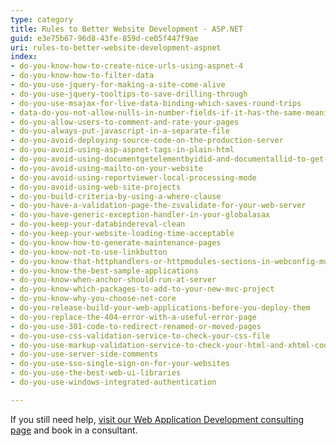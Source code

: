 ```yaml
---
type: category
title: Rules to Better Website Development - ASP.NET
guid: e3e75b67-96d8-43fe-859d-ce05f447f9ae
uri: rules-to-better-website-development-aspnet
index:
- do-you-know-how-to-create-nice-urls-using-aspnet-4
- do-you-know-how-to-filter-data
- do-you-use-jquery-for-making-a-site-come-alive
- do-you-use-jquery-tooltips-to-save-drilling-through
- do-you-use-msajax-for-live-data-binding-which-saves-round-trips
- data-do-you-not-allow-nulls-in-number-fields-if-it-has-the-same-meaning-as-zero
- do-you-allow-users-to-comment-and-rate-your-pages
- do-you-always-put-javascript-in-a-separate-file
- do-you-avoid-deploying-source-code-on-the-production-server
- do-you-avoid-using-asp-aspnet-tags-in-plain-html
- do-you-avoid-using-documentgetelementbyidid-and-documentallid-to-get-a-single-element-instead-use-selector-id
- do-you-avoid-using-mailto-on-your-website
- do-you-avoid-using-reportviewer-local-processing-mode
- do-you-avoid-using-web-site-projects
- do-you-build-criteria-by-using-a-where-clause
- do-you-have-a-validation-page-the-zsvalidate-for-your-web-server
- do-you-have-generic-exception-handler-in-your-globalasax
- do-you-keep-your-databindereval-clean
- do-you-keep-your-website-loading-time-acceptable
- do-you-know-how-to-generate-maintenance-pages
- do-you-know-not-to-use-linkbutton
- do-you-know-that-httphandlers-or-httpmodules-sections-in-webconfig-must-contain-a-remove-or-clear-element
- do-you-know-the-best-sample-applications
- do-you-know-when-anchor-should-run-at-server
- do-you-know-which-packages-to-add-to-your-new-mvc-project
- do-you-know-why-you-choose-net-core
- do-you-release-build-your-web-applications-before-you-deploy-them
- do-you-replace-the-404-error-with-a-useful-error-page
- do-you-use-301-code-to-redirect-renamed-or-moved-pages
- do-you-use-css-validation-service-to-check-your-css-file
- do-you-use-markup-validation-service-to-check-your-html-and-xhtml-code
- do-you-use-server-side-comments
- do-you-use-sso-single-sign-on-for-your-websites
- do-you-use-the-best-web-ui-libraries
- do-you-use-windows-integrated-authentication

---
```

If you still need help, [visit our Web Application Development consulting page](https&#58;//www.ssw.com.au/ssw/Consulting/Web-Applications.aspx) and book in a consultant.

